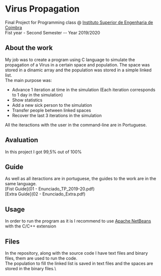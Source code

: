 # Virus Propagation
Final Project for Programming class @ [Instituto Superior de Engenharia de Coimbra](https://www.isec.pt/PT/Default.aspx)\
Fist year - Second Semester -- Year 2019/2020

## About the work
My job was to create a program using C language to simulate the propagation of a Virus in a certain space and population.
The space was stored in a dinamic array and the population was stored in a simple linked list.\
The main purpose was:
  - Advance 1 iteration at time in the simulation (Each iteration corresponds to 1 day in the simulation)
  - Show statistics
  - Add a new sick person to the simulation
  - Transfer people between linked spaces
  - Recover the last 3 iterations in the simulation
  
All the iteractions with the user in the command-line are in Portuguese.

## Avaluation
In this project I got 99,5% out of 100%

## Guide
As well as all iteractions are in portuguese, the guides to the work are in the same language.\
[Fist Guide](01 - Enunciado_TP_2019-20.pdf)\
[Extra Guide](02 - Enunciado_Extra.pdf)

## Usage
In order to run the program as it is I recommend to use [Apache NetBeans](https://netbeans.apache.org/download/nb120/nb120.html) with the C/C++ extension

## Files
In the repository, along with the source code I have text files and binary files, them are used to run the code.\
The population to fill the linked list is saved in text files and the spaces are stored in the binary files.\
